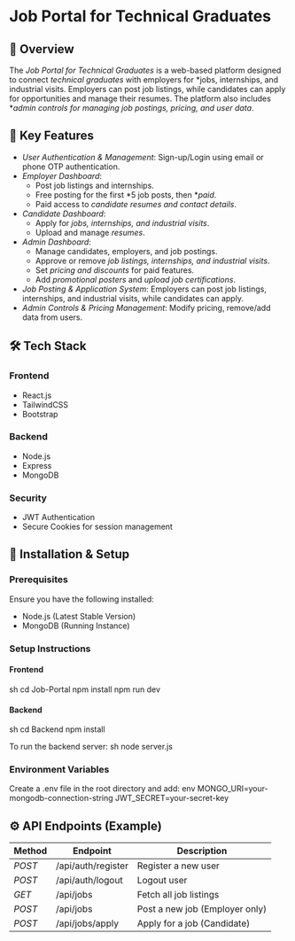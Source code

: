 # Job Portal for Technical Graduates

## 📖 Overview
The *Job Portal for Technical Graduates* is a web-based platform designed to connect *technical graduates* with employers for *jobs, internships, and industrial visits. Employers can post job listings, while candidates can apply for opportunities and manage their resumes. The platform also includes **admin controls for managing job postings, pricing, and user data*.

## 🚀 Key Features

- *User Authentication & Management*: Sign-up/Login using email or phone OTP authentication.
- *Employer Dashboard*:
  - Post job listings and internships.
  - Free posting for the first *5 job posts, then **paid*.
  - Paid access to *candidate resumes and contact details*.
- *Candidate Dashboard*:
  - Apply for *jobs, internships, and industrial visits*.
  - Upload and manage *resumes*.
- *Admin Dashboard*:
  - Manage candidates, employers, and job postings.
  - Approve or remove *job listings, internships, and industrial visits*.
  - Set *pricing and discounts* for paid features.
  - Add *promotional posters* and *upload job certifications*.
- *Job Posting & Application System*: Employers can post job listings, internships, and industrial visits, while candidates can apply.
- *Admin Controls & Pricing Management*: Modify pricing, remove/add data from users.

## 🛠 Tech Stack

### Frontend
- React.js
- TailwindCSS
- Bootstrap

### Backend
- Node.js
- Express
- MongoDB

### Security
- JWT Authentication
- Secure Cookies for session management

## 🎯 Installation & Setup

### Prerequisites
Ensure you have the following installed:
- Node.js (Latest Stable Version)
- MongoDB (Running Instance)

### Setup Instructions

#### Frontend

sh
cd Job-Portal
npm install
npm run dev


#### Backend

sh
cd Backend
npm install

To run the backend server:
sh
node server.js


### Environment Variables
Create a .env file in the root directory and add:
env
MONGO_URI=your-mongodb-connection-string
JWT_SECRET=your-secret-key


## ⚙ API Endpoints (Example)
| Method | Endpoint | Description |
|--------|---------|-------------|
| *POST* | /api/auth/register | Register a new user |
| *POST* | /api/auth/logout | Logout user |
| *GET* | /api/jobs | Fetch all job listings |
| *POST* | /api/jobs | Post a new job (Employer only) |
| *POST* | /api/jobs/apply | Apply for a job (Candidate) |



